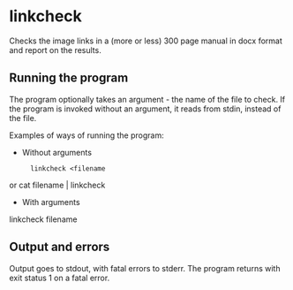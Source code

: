 # linkcheck

Checks the image links in a (more or less) 300 page manual in docx format and report on the results.

## Running the program

The program optionally takes an argument - the name of the file to check.  If the program is invoked without an argument, it reads from stdin, instead of the file.

Examples of ways of running the program:

* Without arguments

		linkcheck <filename
or
		cat filename | linkcheck

* With arguments

linkcheck filename

## Output and errors

Output goes to stdout, with fatal errors to stderr.  The program returns with exit status 1 on a fatal error.